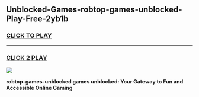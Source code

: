 
## Unblocked-Games-robtop-games-unblocked-Play-Free-2yb1b
<h3>
<a href="https://premium76.site?title=robtop-games-unblocked&ref=17A">CLICK TO PLAY</a></h3>
<hr>

<h3>
<a href="https://premium76.site?title=robtop-games-unblocked&ref=17A">CLICK 2 PLAY</a>
  
</h3>

<a href="https://premium76.site?title=robtop-games-unblocked&ref=17A"><img src="https://clearcache.store/games.png"></a>


**robtop-games-unblocked games unblocked: Your Gateway to Fun and Accessible Online Gaming**
